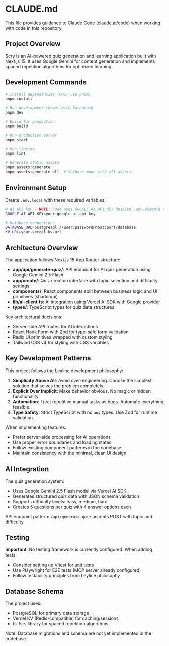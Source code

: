 # CLAUDE.md

This file provides guidance to Claude Code (claude.ai/code) when working with code in this repository.

## Project Overview

Scry is an AI-powered quiz generation and learning application built with Next.js 15. It uses Google Gemini for content generation and implements spaced repetition algorithms for optimized learning.

## Development Commands

```bash
# Install dependencies (MUST use pnpm)
pnpm install

# Run development server with Turbopack
pnpm dev

# Build for production
pnpm build

# Run production server
pnpm start

# Run linting
pnpm lint

# Generate static assets
pnpm assets:generate
pnpm assets:generate-all  # Verbose mode with all assets
```

## Environment Setup

Create `.env.local` with these required variables:

```bash
# AI API key - NOTE: Code uses GOOGLE_AI_API_KEY despite .env.example showing OPENROUTER_API_KEY
GOOGLE_AI_API_KEY=your-google-ai-api-key

# Database connections
DATABASE_URL=postgresql://user:password@host:port/database
KV_URL=your-vercel-kv-url
```

## Architecture Overview

The application follows Next.js 15 App Router structure:

- **app/api/generate-quiz/**: API endpoint for AI quiz generation using Google Gemini 2.5 Flash
- **app/create/**: Quiz creation interface with topic selection and difficulty settings
- **components/**: React components split between business logic and UI primitives (shadcn/ui)
- **lib/ai-client.ts**: AI integration using Vercel AI SDK with Google provider
- **types/**: TypeScript types for quiz data structures

Key architectural decisions:
- Server-side API routes for AI interactions
- React Hook Form with Zod for type-safe form validation
- Radix UI primitives wrapped with custom styling
- Tailwind CSS v4 for styling with CSS variables

## Key Development Patterns

This project follows the Leyline development philosophy:

1. **Simplicity Above All**: Avoid over-engineering. Choose the simplest solution that solves the problem completely.
2. **Explicit Over Implicit**: Make behavior obvious. No magic or hidden functionality.
3. **Automation**: Treat repetitive manual tasks as bugs. Automate everything feasible.
4. **Type Safety**: Strict TypeScript with no `any` types. Use Zod for runtime validation.

When implementing features:
- Prefer server-side processing for AI operations
- Use proper error boundaries and loading states
- Follow existing component patterns in the codebase
- Maintain consistency with the minimal, clean UI design

## AI Integration

The quiz generation system:
- Uses Google Gemini 2.5 Flash model via Vercel AI SDK
- Generates structured quiz data with JSON schema validation
- Supports difficulty levels: easy, medium, hard
- Creates 5 questions per quiz with 4 answer options each

API endpoint pattern: `/api/generate-quiz` accepts POST with topic and difficulty.

## Testing

**Important**: No testing framework is currently configured. When adding tests:
- Consider setting up Vitest for unit tests
- Use Playwright for E2E tests (MCP server already configured)
- Follow testability principles from Leyline philosophy

## Database Schema

The project uses:
- PostgreSQL for primary data storage
- Vercel KV (Redis-compatible) for caching/sessions
- ts-fsrs library for spaced repetition algorithms

Note: Database migrations and schema are not yet implemented in the codebase.
